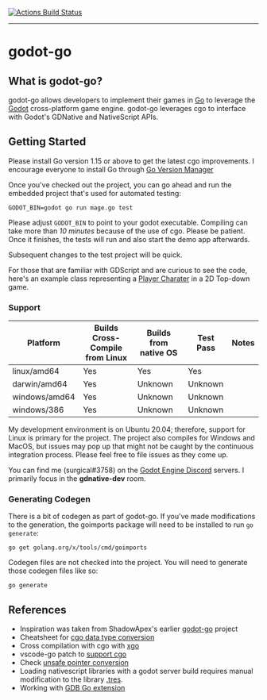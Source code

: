 [![Actions Build Status](https://github.com/godot-go/godot-go/workflows/godot-go%20CI/badge.svg)](https://github.com/godot-go/godot-go/actions?query=workflow%3Agodot-go+branch%3Amaster)

---

# godot-go

## What is godot-go?

godot-go allows developers to implement their games in [Go](https://golang.org/) to leverage the [Godot](https://github.com/godotengine/godot) cross-platform game engine. godot-go leverages cgo to interface with Godot's GDNative and NativeScript APIs.


## Getting Started

Please install Go version 1.15 or above to get the latest cgo improvements. I encourage everyone to install Go through [Go Version Manager](https://github.com/moovweb/gvm)

Once you've checked out the project, you can go ahead and run the embedded project that's used for automated testing:

    GODOT_BIN=godot go run mage.go test

Please adjust `GODOT_BIN` to point to your godot executable. Compiling can take more than *10 minutes* because of the use of cgo. Please be patient. Once it finishes, the tests will run and also start the demo app afterwards.

Subsequent changes to the test project will be quick.

For those that are familiar with GDScript and are curious to see the code, here's an example class representing a [Player Charater](test/pkg/gdnativetest/object_player_character.go) in a 2D Top-down game.


### Support

| Platform      | Builds Cross-Compile from Linux | Builds from native OS | Test Pass | Notes |
| ------------- | ------------------------------- | --------------------- | --------- | ----- |
| linux/amd64   | Yes                             | Yes                   | Yes       |       |
| darwin/amd64  | Yes                             | Unknown               | Unknown   |       |
| windows/amd64 | Yes                             | Unknown               | Unknown   |       |
| windows/386   | Yes                             | Unknown               | Unknown   |       |

My development environment is on Ubuntu 20.04; therefore, support for Linux is primary for the project. The project also compiles for Windows and MacOS, but issues may pop up that might not be caught by the continuous integration process. Please feel free to file issues as they come up.

You can find me (surgical#3758) on the [Godot Engine Discord](https://discord.gg/qvPZCG) servers. I primarily focus in the **gdnative-dev** room.

### Generating Codegen

There is a bit of codegen as part of godot-go. If you've made modifications to the generation, the goimports package will need to be installed to run `go generate`:

    go get golang.org/x/tools/cmd/goimports

Codegen files are not checked into the project. You will need to generate those codegen files like so:

    go generate
    

## References

* Inspiration was taken from ShadowApex's earlier [godot-go](https://github.com/ShadowApex/godot-go) project
* Cheatsheet for [cgo data type conversion](https://gist.github.com/zchee/b9c99695463d8902cd33)
* Cross compilation with cgo with [xgo](https://github.com/karalabe/xgo)
* vscode-go patch to [support cgo](https://github.com/golang/go/issues/35721#issuecomment-568543991)
* Check [unsafe pointer conversion](https://blog.gopheracademy.com/advent-2019/safe-use-of-unsafe-pointer/)
* Loading nativescript libraries with a godot server build requires manual modification to the library [.tres](https://godotengine.org/qa/63890/how-to-open-gdnative-projects-with-headless-server-godot).
* Working with [GDB Go extension](https://nanxiao.me/en/the-tips-of-using-gdb-to-debug-golang-program/)
